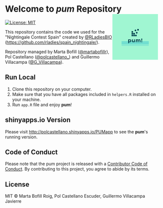 # Welcome to _pum_ Repository <img src='logos/logo.png' align="right" height="150"/>

[![License: MIT](https://img.shields.io/badge/License-MIT-yellow.svg)](https://opensource.org/licenses/MIT)

This repository contains the code we used for the "Nightingale Contest Spain" created by [@RLadiesBIO](https://twitter.com/RLadiesBIO) (https://github.com/rladies/spain_nightingale/).

Repository managed by Marta Bofill ([@martabofillr](https://twitter.com/martabofillr)), Pol Castellano ([@polcastellano_](https://twitter.com/polcastellano_)) and Guillermo Villacampa ([@G_Villacampa](https://twitter.com/G_Villacampa)).      

## Run Local

1) Clone this repository on your computer.
2) Make sure that you have all packages included in `helpers.R` installed on your machine.
3) Run `app.R` file and enjoy **pum**!

## shinyapps.io Version

Please visit http://polcastellano.shinyapps.io/PUMapp to see the **pum**'s running version.   

## Code of Conduct

Please note that the pum project is released with a [Contributor Code of Conduct](https://contributor-covenant.org/version/2/0/CODE_OF_CONDUCT.html). By contributing to this project, you agree to abide by its terms.     

## License

MIT &copy; Marta Bofill Roig, Pol Castellano Escuder, Guillermo Villacampa Javierre
